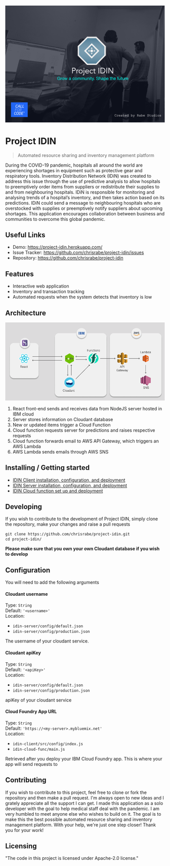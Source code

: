 [![Project IDIN](docs/img/idin-poster.png)](http://www.youtube.com/watch?v=CJchKYX8Pzw "Project IDIN Demo Video")

# Project IDIN
> Automated resource sharing and inventory management platform

During the COVID-19 pandemic, hospitals all around the world are
experiencing shortages in equipment such as protective gear and
respiratory tools. Inventory Distribution Network (IDiN)  was created to
address this issue through the use of predictive analysis to allow hospitals 
to preemptively order items from suppliers or redistribute their supplies to 
and from neighbouring hospitals. IDiN is responsible for monitoring and analysing trends
of a hospital’s inventory, and then takes action based on its predictions. IDiN could send a 
message to neighbouring hospitals who are overstocked with supplies or preemptively notify suppliers 
about upcoming shortages. This application encourages collaboration between business and communities to overcome 
this global pandemic.

## Useful Links
- Demo: https://project-idin.herokuapp.com/
- Issue Tracker: https://github.com/chrisrabe/project-idin/issues
- Repository: https://github.com/chrisrabe/project-idin

## Features
- Interactive web application
- Inventory and transaction tracking
- Automated requests when the system detects that inventory is low

## Architecture
![Architecture](docs/img/architecture.png)

1. React front-end sends and receives data from NodeJS server hosted in IBM cloud
2. Server stores information on Cloudant database
3. New or updated items trigger a Cloud Function
4. Cloud function requests server for predictions and raises respective requests
5. Cloud function forwards email to AWS API Gateway, which triggers an AWS Lambda
6. AWS Lambda sends emails through AWS SNS

## Installing / Getting started

- [IDIN Client installation, configuration, and deployment](idin-client/README.md)
- [IDIN Server installation, configuration, and deployment](idin-server/README.md)
- [IDIN Cloud function set up and deployment](idin-cloud-func/README.md)

## Developing

If you wish to contribute to the development of Project IDIN,
simply clone the repository, make your changes and raise a pull requests
```shell
git clone https://github.com/chrisrabe/project-idin.git
cd project-idin/
```

**Please make sure that you own your own Cloudant database if you wish to develop**

## Configuration
You will need to add the following arguments

#### Cloudant username
Type: `String`    
Default: `'<username>'`    
Location: 
- `idin-server/config/default.json`
- `idin-server/config/production.json`

The username of your cloudant service.

#### Cloudant apiKey
Type: `String`  
Default: `'<apiKey>'`    
Location: 
- `idin-server/config/default.json`
- `idin-server/config/production.json`

apiKey of your cloudant service

#### Cloud Foundry App URL
Type: `String`  
Default: `'https://<my-server>.mybluemix.net'`    
Location:
- `idin-client/src/config/index.js`
- `idin-cloud-func/main.js`

Retrieved after you deploy your IBM Cloud Foundry app.
This is where your app will send requests to

## Contributing
If you wish to contribute to this project, feel free to clone or fork the repository and then
make a pull request. I'm always open to new ideas and I grately appreciate all the support I can get.
I made this application as a solo developer with the goal to help medical staff deal with the pandemic.
I am very humbled to meet anyone else who wishes to build on it. The goal is to make
this the best possible automated resource sharing and inventory management platform. With your help, we're
just one step closer! Thank you for your work!

## Licensing


"The code in this project is licensed under Apache-2.0 license."
